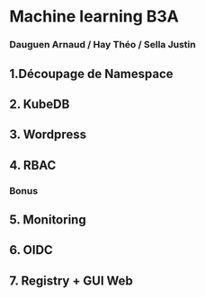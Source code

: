 # Machine learning B3A
### Dauguen Arnaud / Hay Théo / Sella Justin


## 1.Découpage de Namespace

## 2. KubeDB

## 3. Wordpress

## 4. RBAC

### **Bonus**
## 5. Monitoring

## 6. OIDC

## 7. Registry + GUI Web